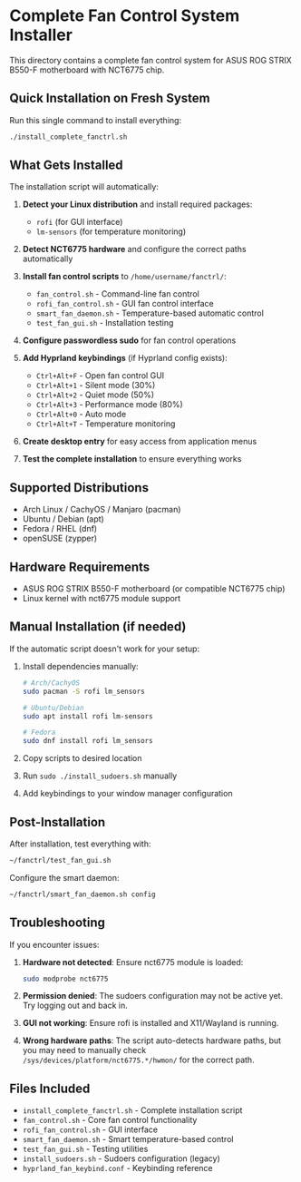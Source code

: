 # Complete Fan Control System Installer

This directory contains a complete fan control system for ASUS ROG STRIX B550-F motherboard with NCT6775 chip.

## Quick Installation on Fresh System

Run this single command to install everything:

```bash
./install_complete_fanctrl.sh
```

## What Gets Installed

The installation script will automatically:

1. **Detect your Linux distribution** and install required packages:
   - `rofi` (for GUI interface)
   - `lm-sensors` (for temperature monitoring)

2. **Detect NCT6775 hardware** and configure the correct paths automatically

3. **Install fan control scripts** to `/home/username/fanctrl/`:
   - `fan_control.sh` - Command-line fan control
   - `rofi_fan_control.sh` - GUI fan control interface
   - `smart_fan_daemon.sh` - Temperature-based automatic control
   - `test_fan_gui.sh` - Installation testing

4. **Configure passwordless sudo** for fan control operations

5. **Add Hyprland keybindings** (if Hyprland config exists):
   - `Ctrl+Alt+F` - Open fan control GUI
   - `Ctrl+Alt+1` - Silent mode (30%)
   - `Ctrl+Alt+2` - Quiet mode (50%)
   - `Ctrl+Alt+3` - Performance mode (80%)
   - `Ctrl+Alt+0` - Auto mode
   - `Ctrl+Alt+T` - Temperature monitoring

6. **Create desktop entry** for easy access from application menus

7. **Test the complete installation** to ensure everything works

## Supported Distributions

- Arch Linux / CachyOS / Manjaro (pacman)
- Ubuntu / Debian (apt)
- Fedora / RHEL (dnf)
- openSUSE (zypper)

## Hardware Requirements

- ASUS ROG STRIX B550-F motherboard (or compatible NCT6775 chip)
- Linux kernel with nct6775 module support

## Manual Installation (if needed)

If the automatic script doesn't work for your setup:

1. Install dependencies manually:
   ```bash
   # Arch/CachyOS
   sudo pacman -S rofi lm_sensors
   
   # Ubuntu/Debian
   sudo apt install rofi lm-sensors
   
   # Fedora
   sudo dnf install rofi lm_sensors
   ```

2. Copy scripts to desired location
3. Run `sudo ./install_sudoers.sh` manually
4. Add keybindings to your window manager configuration

## Post-Installation

After installation, test everything with:
```bash
~/fanctrl/test_fan_gui.sh
```

Configure the smart daemon:
```bash
~/fanctrl/smart_fan_daemon.sh config
```

## Troubleshooting

If you encounter issues:

1. **Hardware not detected**: Ensure nct6775 module is loaded:
   ```bash
   sudo modprobe nct6775
   ```

2. **Permission denied**: The sudoers configuration may not be active yet. Try logging out and back in.

3. **GUI not working**: Ensure rofi is installed and X11/Wayland is running.

4. **Wrong hardware paths**: The script auto-detects hardware paths, but you may need to manually check `/sys/devices/platform/nct6775.*/hwmon/` for the correct path.

## Files Included

- `install_complete_fanctrl.sh` - Complete installation script
- `fan_control.sh` - Core fan control functionality
- `rofi_fan_control.sh` - GUI interface
- `smart_fan_daemon.sh` - Smart temperature-based control
- `test_fan_gui.sh` - Testing utilities
- `install_sudoers.sh` - Sudoers configuration (legacy)
- `hyprland_fan_keybind.conf` - Keybinding reference
